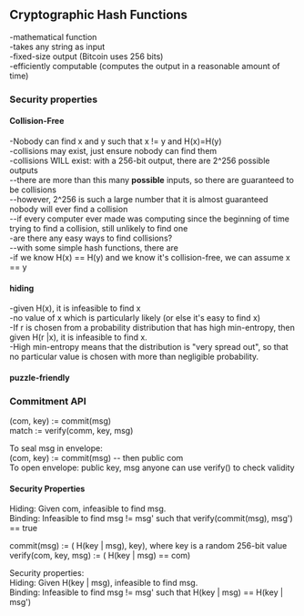 ## Cryptographic Hash Functions
-mathematical function  
-takes any string as input  
-fixed-size output (Bitcoin uses 256 bits)  
-efficiently computable (computes the output in a reasonable amount of time)  
### Security properties
#### Collision-Free  
-Nobody can find x and y such that x != y and H(x)=H(y)  
-collisions may exist, just ensure nobody can find them  
-collisions WILL exist: with a 256-bit output, there are 2^256 possible outputs  
--there are more than this many **possible** inputs, so there are guaranteed to be collisions  
--however, 2^256 is such a large number that it is almost guaranteed nobody will ever find a collision  
--if every computer ever made was computing since the beginning of time trying to find a collision, still unlikely to find one  
-are there any easy ways to find collisions?  
--with some simple hash functions, there are  
-if we know H(x) == H(y) and we know it's collision-free, we can assume x == y  

#### hiding  
-given H(x), it is infeasible to find x  
-no value of x which is particularly likely (or else it's easy to find x)  
-If r is chosen from a probability distribution that has high min-entropy, then given H(r |x), it is infeasible to find x.  
-High min-entropy means that the distribution is "very spread out", so that no particular value is chosen with more than negligible probability.  
#### puzzle-friendly  

### Commitment API
(com, key) := commit(msg)  
match := verify(comm, key, msg)  

To seal msg in envelope:  
  (com, key) := commit(msg) -- then public com  
To open envelope:
  public key, msg
  anyone can use verify() to check validity  
  
#### Security Properties
Hiding: Given com, infeasible to find msg.  
Binding: Infeasible to find msg != msg' such that verify(commit(msg), msg') == true  

commit(msg) := ( H(key | msg), key), where key is a random 256-bit value  
verify(com, key, msg) := ( H(key | msg) == com)  

Security properties:  
Hiding: Given H(key | msg), infeasible to find msg.  
Binding: Infeasible to find msg != msg' such that H(key | msg) == H(key | msg')  

